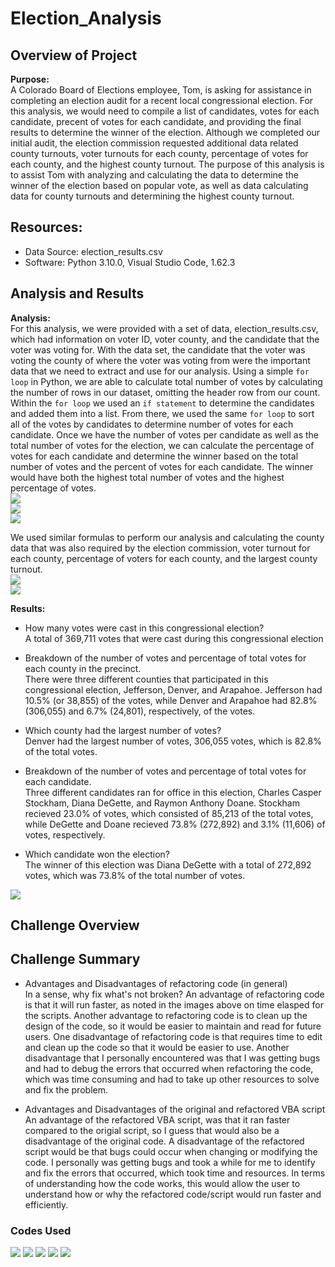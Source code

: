 # Election_Analysis

## Overview of Project

**Purpose:**  
A Colorado Board of Elections employee, Tom, is asking for assistance in completing an election audit for a recent local congressional election. For this analysis, we would need to compile a list of candidates, votes for each candidate, precent of votes for each candidate, and providing the final results to determine the winner of the election. Although we completed our initial audit, the election commission requested additional data related county turnouts, voter turnouts for each county, percentage of votes for each county, and the highest county turnout. The purpose of this analysis is to assist Tom with analyzing and calculating the data to determine the winner of the election based on popular vote, as well as data calculating data for county turnouts and determining the highest county turnout.

## Resources:
- Data Source: election_results.csv
- Software: Python 3.10.0, Visual Studio Code, 1.62.3

## Analysis and Results

**Analysis:**  
For this analysis, we were provided with a set of data, election_results.csv, which had information on voter ID, voter county, and the candidate that the voter was voting for. With the data set, the candidate that the voter was voting the county of where the voter was voting from were the important data that we need to extract and use for our analysis. Using a simple `for loop` in Python, we are able to calculate total number of votes by calculating the number of rows in our dataset, omitting the header row from our count. Within the `for loop` we used an `if statement` to determine the candidates and added them into a list. From there, we used the same `for loop` to sort all of the votes by candidates to determine number of votes for each candidate. Once we have the number of votes per candidate as well as the total number of votes for the election, we can calculate the percentage of votes for each candidate and determine the winner based on the total number of votes and the percent of votes for each candidate. The winner would have both the highest total number of votes and the highest percentage of votes.  
<img src="Resources/Votes_per_Candidate.PNG">  
<img src="Resources/Percent_per_Candidate.PNG">  
<img src="Resources/Determining_winner.PNG">  

We used similar formulas to perform our analysis and calculating the county data that was also required by the election commission, voter turnout for each county, percentage of voters for each county, and the largest county turnout.  
<img src="Resources/Votes_per_County.PNG">  
<img src="Resources/Percent_per_County_and_Largest_County.PNG">  


**Results:**  
- How many votes were cast in this congressional election?  
A total of 369,711 votes that were cast during this congressional election

- Breakdown of the number of votes and percentage of total votes for each county in the precinct.  
There were three different counties that participated in this congressional election, Jefferson, Denver, and Arapahoe. Jefferson had 10.5% (or 38,855) of the votes, while Denver and Arapahoe had 82.8% (306,055) and 6.7% (24,801), respectively, of the votes.

- Which county had the largest number of votes?  
Denver had the largest number of votes, 306,055 votes, which is 82.8% of the total votes.

- Breakdown of the number of votes and percentage of total votes for each candidate.  
Three different candidates ran for office in this election, Charles Casper Stockham, Diana DeGette, and Raymon Anthony Doane. Stockham recieved 23.0% of votes, which consisted of 85,213 of the total votes, while DeGette and Doane recieved 73.8% (272,892) and 3.1% (11,606) of votes, respectively.

- Which candidate won the election?  
The winner of this election was Diana DeGette with a total of 272,892 votes, which was 73.8% of the total number of votes.  
<img src="Resources/Results_County_and_Candidate.PNG">  


## Challenge Overview
## Challenge Summary

- Advantages and Disadvantages of refactoring code (in general)  
In a sense, why fix what's not broken? An advantage of refactoring code is that it will run faster, as noted in the images above on time elasped for the scripts. Another advantage to refactoring code is to clean up the design of the code, so it would be easier to maintain and read for future users. One disadvantage of refactoring code is that requires time to edit and clean up the code so that it would be easier to use. Another disadvantage that I personally encountered was that I was getting bugs and had to debug the errors that occurred when refactoring the code, which was time consuming and had to take up other resources to solve and fix the problem.


- Advantages and Disadvantages of the original and refactored VBA script  
An advantage of the refactored VBA script, was that it ran faster compared to the origial script, so I guess that would also be a disadvantage of the original code. A disadvantage of the refactored script would be that bugs could occur when changing or modifying the code. I personally was getting bugs and took a while for me to identify and fix the errors that occurred, which took time and resources. In terms of understanding how the code works, this would allow the user to understand how or why the refactored code/script would run faster and efficiently.



### Codes Used  
<img src="Resources/Code1.PNG">
<img src="Resources/Code2.PNG">
<img src="Resources/Code3.PNG">
<img src="Resources/Code4.PNG">
<img src="Resources/Code5.PNG">